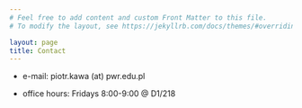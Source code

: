 ```yaml
---
# Feel free to add content and custom Front Matter to this file.
# To modify the layout, see https://jekyllrb.com/docs/themes/#overriding-theme-defaults

layout: page
title: Contact
---
```


* e-mail: piotr.kawa (at) pwr.edu.pl

* office hours: Fridays 8:00-9:00 @ D1/218
